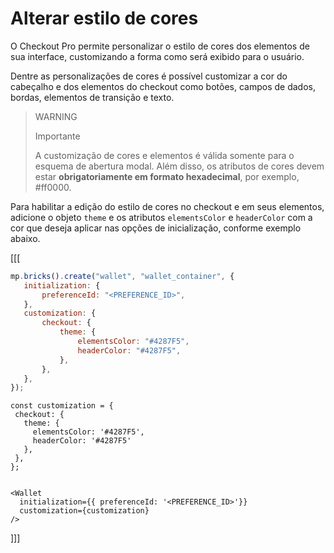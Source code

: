 # Alterar estilo de cores

O Checkout Pro permite personalizar o estilo de cores dos elementos de sua interface, customizando a forma como será exibido para o usuário.

Dentre as personalizações de cores é possível customizar a cor do cabeçalho e dos elementos do checkout como botões, campos de dados, bordas, elementos de transição e texto.

> WARNING
>
> Importante
>
> A customização de cores e elementos é válida somente para o esquema de abertura modal. Além disso, os atributos de cores devem estar **obrigatoriamente em formato hexadecimal**, por exemplo, #ff0000.

Para habilitar a edição do estilo de cores no checkout e em seus elementos, adicione o objeto `theme` e os atributos `elementsColor` e `headerColor` com a cor que deseja aplicar nas opções de inicialização, conforme exemplo abaixo.

[[[
```Javascript
mp.bricks().create("wallet", "wallet_container", {
   initialization: {
       preferenceId: "<PREFERENCE_ID>",
   },
   customization: {
       checkout: {
           theme: {
               elementsColor: "#4287F5",
               headerColor: "#4287F5",
           },
       },
   },
});
```
```react-jsx
const customization = {
 checkout: {
   theme: {
     elementsColor: '#4287F5',
     headerColor: '#4287F5'
   },
 },
};


<Wallet
  initialization={{ preferenceId: '<PREFERENCE_ID>'}}
  customization={customization}
/>
```
]]]